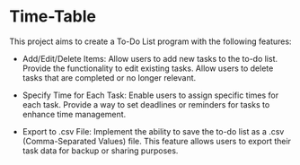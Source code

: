# Time-Table
This project aims to create a To-Do List program with the following features:

- Add/Edit/Delete Items:
    Allow users to add new tasks to the to-do list.
    Provide the functionality to edit existing tasks.
    Allow users to delete tasks that are completed or no longer relevant.

- Specify Time for Each Task:
    Enable users to assign specific times for each task.
    Provide a way to set deadlines or reminders for tasks to enhance time management.

- Export to .csv File:
    Implement the ability to save the to-do list as a .csv (Comma-Separated Values) file.
    This feature allows users to export their task data for backup or sharing purposes.
